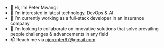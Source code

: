 - 👋 Hi, I’m Peter Mwangi
- 👀 I’m interested in latest technology, DevOps & AI
- 🌱 I’m currently working as a full-stack developer in an insurance company
- 💞️ I’m looking to collaborate on innovative solutions that solve prevailing people challenges & advancements in any field 
- 📫 Reach me via njoropter67@gmail.com

<!---
peternjoro/peternjoro is a ✨ special ✨ repository because its `README.md` (this file) appears on your GitHub profile.
You can click the Preview link to take a look at your changes.
--->
